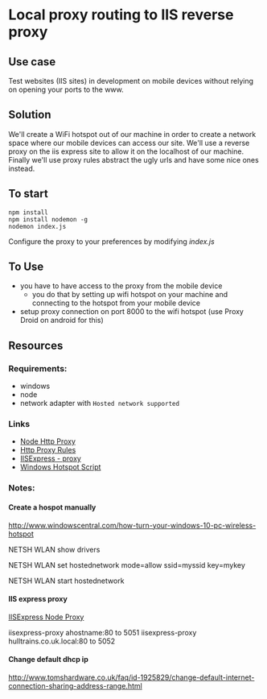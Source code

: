 # Local proxy routing to IIS reverse proxy

## Use case

Test websites (IIS sites) in development on mobile devices without relying on opening your ports to the www.

## Solution

We'll create a WiFi hotspot out of our machine in order to create a network space where our mobile devices can access our site. We'll use a reverse proxy on the iis express site to allow it on the localhost of our machine. Finally we'll use proxy rules abstract the ugly urls and have some nice ones instead.


## To start

```
npm install
npm install nodemon -g
nodemon index.js
```

Configure the proxy to your preferences by modifying _index.js_

## To Use
* you have to have access to the proxy from the mobile device
  * you do that by setting up wifi hotspot on your machine and connecting to the hotspot from your mobile device
* setup proxy connection on port 8000 to the wifi hotspot (use Proxy Droid on android for this)

## Resources
### Requirements:
* windows
* node
* network adapter with ```Hosted network supported```

### Links
* [Node Http Proxy](https://github.com/nodejitsu/node-http-proxy)
* [Http Proxy Rules](https://github.com/donasaur/http-proxy-rules)
* [IISExpress - proxy](https://github.com/icflorescu/iisexpress-proxy)
* [Windows Hotspot Script](https://github.com/JamesCullum/Windows-Hotspot)


### Notes:
#### Create a hospot manually

http://www.windowscentral.com/how-turn-your-windows-10-pc-wireless-hotspot

NETSH WLAN show drivers

NETSH WLAN set hostednetwork mode=allow ssid=myssid key=mykey

NETSH WLAN start hostednetwork


#### IIS express proxy
[IISExpress Node Proxy](https://github.com/icflorescu/iisexpress-proxy)

iisexpress-proxy ahostname:80 to 5051
iisexpress-proxy hulltrains.co.uk.local:80 to 5052

#### Change default dhcp ip

http://www.tomshardware.co.uk/faq/id-1925829/change-default-internet-connection-sharing-address-range.html
